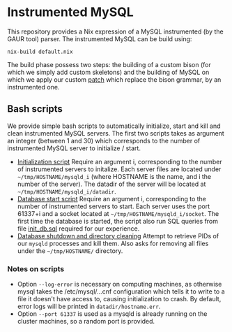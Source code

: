 # Instrumented MySQL

This repository provides a Nix expression of a MySQL instrumented (by the GAUR tool) parser. The instrumented MySQL can be build using:

```
nix-build default.nix
```

The build phase possess two steps: the building of a custom bison (for which we simply add custom skeletons) and the building of MySQL on which we apply our custom [patch](./mysql/sql_yacc.patch) which replace the bison grammar, by an instrumented one.

## Bash scripts

We provide simple bash scripts to automatically initialize, start and kill and clean instrumented MySQL servers. The first two scripts takes as argument an integer (between 1 and 30) which corresponds to the number of instrumented MySQL server to initialize / start.

- [Initialization script](./init_mysql.sh) Require an argument i, corresponding to the number of instrumented servers to initalize. Each server files are located under `~/tmp/HOSTNAME/mysqld_i` (where HOSTNAME is the name, and i the number of the server). The datadir of the server will be located at `~/tmp/HOSTNAME/mysqld_i/datadir`.
- [Database start script](./start_mysql.sh) Require an argument i, corresponding to the number of instrumented servers to start. Each server uses the port 61337+i and a socket located at `~/tmp/HOSTNAME/mysqld_i/socket`. The first time the database is started, the script also run SQL queries from file [init_db.sql](./init_db.sql) required for our experience.
- [Database shutdown and directory cleaning](./kill_and_clean_mysql_files.sh) Attempt to retrieve PIDs of our `mysqld` processes and kill them. Also asks for removing all files under the `~/tmp/HOSTNAME/` directory. 

### Notes on scripts
- Option `--log-error` is necessary on computing machines, as otherwise mysql takes the /etc/mysql/...cnf configuration which tells it to write to a file it doesn't have access to, causing initialization to crash. By default, error logs will be printed in `datadir/hostname.err`.
- Option `--port 61337` is used as a mysqld is already running on the cluster machines, so a random port is provided.
